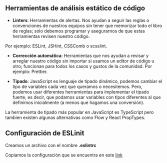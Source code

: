 ## Herramientas de análisis estático de código

- __Linters__: Herramientas de alertas. Nos ayudan a seguir las reglas o convenciones de nuestros equipos sin tener que memorizar todo el libro de reglas; solo debemos programar y asegurarnos de que estas herramientas revisen nuestro código.

Por ejemplo: ESLint, JSHint, CSSComb o scsslint.

- __Corrección automática__: Herramientas que nos ayudan a revisar y arreglar nuestro código sin importar si usamos un editor de código u otro; funcionan para todos los casos y gustos de la comunidad. Por ejemplo: Prettier.

- __Tipado__: JavaScript es lenguaje de tipado dinámico, podemos cambiar el tipo de variables cada vez que queramos o necesitemos. Pero, podemos usar diferentes herramientas para implementar el tipado fuerte, es decir, que podamos usar variables con tipos diferentes al que definimos inicialmente (a menos que hagamos una conversión).

La herramienta de tipado más popular en JavaScript es TypeScript pero tambien existen algunas alternativas como Flow y React PropTypes.

## Configuración de ESLinit
Creamos un archivo con el nombre __.eslintrc__

Copiamos la configuración que se encuentra en este [link](https://github.com/standard/eslint-config-standard/blob/master/eslintrc.json)